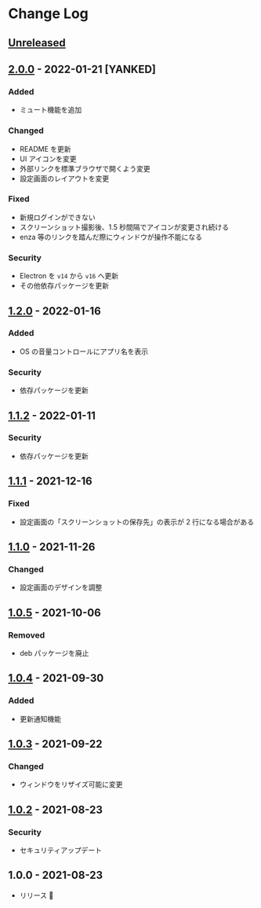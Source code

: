 # Change Log

## [Unreleased]

## [2.0.0] - 2022-01-21 [YANKED]

### Added

- ミュート機能を追加

### Changed

- README を更新
- UI アイコンを変更
- 外部リンクを標準ブラウザで開くよう変更
- 設定画面のレイアウトを変更

### Fixed

- 新規ログインができない
- スクリーンショット撮影後、1.5 秒間隔でアイコンが変更され続ける
- enza 等のリンクを踏んだ際にウィンドウが操作不能になる

### Security

- Electron を `v14` から `v16` へ更新
- その他依存パッケージを更新

## [1.2.0] - 2022-01-16

### Added

- OS の音量コントロールにアプリ名を表示

### Security

- 依存パッケージを更新

## [1.1.2] - 2022-01-11

### Security

- 依存パッケージを更新

## [1.1.1] - 2021-12-16

### Fixed

- 設定画面の「スクリーンショットの保存先」の表示が 2 行になる場合がある

## [1.1.0] - 2021-11-26

### Changed

- 設定画面のデザインを調整

## [1.0.5] - 2021-10-06

### Removed

- deb パッケージを廃止

## [1.0.4] - 2021-09-30

### Added

- 更新通知機能

## [1.0.3] - 2021-09-22

### Changed

- ウィンドウをリザイズ可能に変更

## [1.0.2] - 2021-08-23

### Security

- セキュリティアップデート

## 1.0.0 - 2021-08-23

- リリース 🎉

[unreleased]: https://github.com/arrow2nd/serizawa/compare/v2.0.0...HEAD
[2.0.0]: https://github.com/arrow2nd/serizawa/compare/v1.2.0...v2.0.0
[1.2.0]: https://github.com/arrow2nd/serizawa/compare/v1.1.2...v1.2.0
[1.1.2]: https://github.com/arrow2nd/serizawa/compare/v1.1.1...v1.1.2
[1.1.1]: https://github.com/arrow2nd/serizawa/compare/v1.1.0...v1.1.1
[1.1.0]: https://github.com/arrow2nd/serizawa/compare/v1.0.5...v1.1.0
[1.0.5]: https://github.com/arrow2nd/serizawa/compare/v1.0.4...v1.0.5
[1.0.4]: https://github.com/arrow2nd/serizawa/compare/v1.0.3...v1.0.4
[1.0.3]: https://github.com/arrow2nd/serizawa/compare/v1.0.2...v1.0.3
[1.0.2]: https://github.com/arrow2nd/serizawa/compare/v1.0.0...v1.0.2
